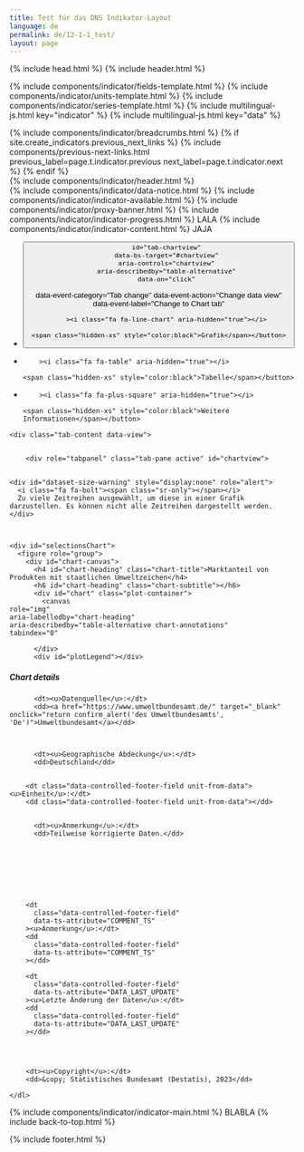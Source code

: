 ```yaml
---
title: Test für das DNS Indikator-Layout
language: de
permalink: de/12-1-1_test/
layout: page
---
```

{% include head.html %}
{% include header.html %}

{% include components/indicator/fields-template.html %}
{% include components/indicator/units-template.html %}
{% include components/indicator/series-template.html %}
{% include multilingual-js.html key="indicator" %}
{% include multilingual-js.html key="data" %}

<div class="container">
  {% include components/indicator/breadcrumbs.html %}
  {% if site.create_indicators.previous_next_links %}
    {% include components/previous-next-links.html previous_label=page.t.indicator.previous next_label=page.t.indicator.next %}
  {% endif %}
</div>
{% include components/indicator/header.html %}
<div id="main-content" class="container goal-{{ page.goal.number }}" role="main">
  {% include components/indicator/data-notice.html %}
  {% include components/indicator/indicator-available.html %}
  {% include components/indicator/proxy-banner.html %}
  {% include components/indicator/indicator-progress.html %}
  LALA
  {% include components/indicator/indicator-content.html %}
  JAJA
  <ul class="nav nav-tabs non-stacking-tabs data-view" role="tablist">
  
  <li role="presentation"
    class="nav-item">
    <button
      class="nav-link active"
      data-bs-toggle="tab"
      role="tab"
      type="button"
      
        id="tab-chartview"
        data-bs-target="#chartview"
        aria-controls="chartview"
        aria-describedby="table-alternative"
        data-on="click"
data-event-category="Tab change"
data-event-action="Change data view"
data-event-label="Change to Chart tab"

        ><i class="fa fa-line-chart" aria-hidden="true"></i>
      
    <span class="hidden-xs" style="color:black">Grafik</span></button>
  </li>
  
  <li role="presentation"
    class="
      nav-item
      
      
    ">
    <button
      class="nav-link "
      data-bs-toggle="tab"
      role="tab"
      type="button"
      
        id="tab-tableview"
        data-bs-target="#tableview"
        aria-controls="tableview"
        data-on="click"
data-event-category="Tab change"
data-event-action="Change data view"
data-event-label="Change to Table tab"

        ><i class="fa fa-table" aria-hidden="true"></i>
      
    <span class="hidden-xs" style="color:black">Tabelle</span></button>
  </li>
  
  <li role="presentation"
    class="
      nav-item
      
      embedded-map
    ">
    <button
      class="nav-link "
      data-bs-toggle="tab"
      role="tab"
      type="button"
      
        id="tab-embeddedmapview"
        data-bs-target="#embeddedmapview"
        aria-controls="embeddedmapview"
        data-no-disagg="true"
        data-on="click"
data-event-category="Tab change"
data-event-action="Change data view"
data-event-label="Change to embedded item tab"

        ><i class="fa fa-plus-square" aria-hidden="true"></i>
      
    <span class="hidden-xs" style="color:black">Weitere Informationen</span></button>
  </li>
  
</ul>

    <div class="tab-content data-view">
    
      
        <div role="tabpanel" class="tab-pane active" id="chartview">
          

    <div id="dataset-size-warning" style="display:none" role="alert">
      <i class="fa fa-bolt"><span class="sr-only"></span></i>
      Zu viele Zeitreihen ausgewählt, um diese in einer Grafik darzustellen. Es können nicht alle Zeitreihen dargestellt werden.
    </div>

    
    
    <div id="selectionsChart">
      <figure role="group">
        <div id="chart-canvas">
          <h4 id="chart-heading" class="chart-title">Marktanteil von Produkten mit staatlichen Umweltzeichen</h4>
          <h6 id="chart-heading" class="chart-subtitle"></h6>
          <div id="chart" class="plot-container">
            <canvas
    role="img"
    aria-labelledby="chart-heading"
    aria-describedby="table-alternative chart-annotations"
    tabindex="0"
 ></canvas>

          </div>
          <div id="plotLegend"></div>
          






<div id="selectionChartFooter" class="table-footer-text">
  <h5 class="sr-only">Chart details</h5>
    <dl>
        
          <dt><u>Datenquelle</u>:</dt>
          <dd><a href="https://www.umweltbundesamt.de/" target="_blank" onclick="return confirm_alert('des Umweltbundesamts', 'De')">Umweltbundesamt</a></dd>
        

        
          <dt><u>Geographische Abdeckung</u>:</dt>
          <dd>Deutschland</dd>
        

        <dt class="data-controlled-footer-field unit-from-data"><u>Einheit</u>:</dt>
        <dd class="data-controlled-footer-field unit-from-data"></dd>

        
          <dt><u>Anmerkung</u>:</dt>
          <dd>Teilweise korrigierte Daten.</dd>
        

        

        

        
        
        <dt
          class="data-controlled-footer-field"
          data-ts-attribute="COMMENT_TS"
        ><u>Anmerkung</u>:</dt>
        <dd
          class="data-controlled-footer-field"
          data-ts-attribute="COMMENT_TS"
        ></dd>
        
        <dt
          class="data-controlled-footer-field"
          data-ts-attribute="DATA_LAST_UPDATE"
        ><u>Letzte Änderung der Daten</u>:</dt>
        <dd
          class="data-controlled-footer-field"
          data-ts-attribute="DATA_LAST_UPDATE"
        ></dd>
        
        

        
        <dt><u>Copyright</u>:</dt>
        <dd>&copy; Statistisches Bundesamt (Destatis), 2023</dd>
        
    </dl>
</div>
  {% include components/indicator/indicator-main.html %}
  BLABLA
  {% include back-to-top.html %}
</div>

{% include footer.html %}
